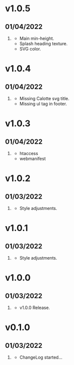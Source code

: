 # v1.0.5
##  01/04/2022

1. [](#improved)
    * Main min-height.
    * Splash heading texture.
    * SVG color.

# v1.0.4
##  01/04/2022

1. [](#fixed)
    * Missing Calotte svg title.
    * Missing ul tag in footer.

# v1.0.3
##  01/04/2022

1. [](#improved)
    * htaccess
    * webmanifest

# v1.0.2
##  01/03/2022

1. [](#improved)
    * Style adjustments.

# v1.0.1
##  01/03/2022

1. [](#improved)
    * Style adjustments.
    
# v1.0.0
##  01/03/2022

1. [](#new)
    * v1.0.0 Release.

# v0.1.0
##  01/03/2022

1. [](#new)
    * ChangeLog started...

